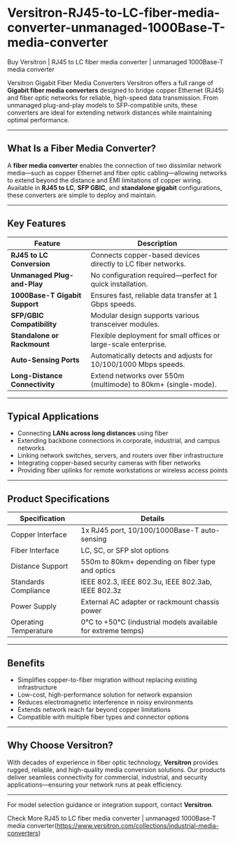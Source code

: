 # Versitron-RJ45-to-LC-fiber-media-converter-unmanaged-1000Base-T-media-converter

Buy Versitron | RJ45 to LC fiber media converter | unmanaged 1000Base-T media converter

Versitron Gigabit Fiber Media Converters
Versitron offers a full range of **Gigabit fiber media converters** designed to bridge copper Ethernet (RJ45) and fiber optic networks for reliable, high-speed data transmission. From unmanaged plug-and-play models to SFP-compatible units, these converters are ideal for extending network distances while maintaining optimal performance.

---

## What Is a Fiber Media Converter?

A **fiber media converter** enables the connection of two dissimilar network media—such as copper Ethernet and fiber optic cabling—allowing networks to extend beyond the distance and EMI limitations of copper wiring. Available in **RJ45 to LC**, **SFP GBIC**, and **standalone gigabit** configurations, these converters are simple to deploy and maintain.

---

## Key Features

| Feature                           | Description                                                          |
|-----------------------------------|----------------------------------------------------------------------|
| **RJ45 to LC Conversion**         | Connects copper-based devices directly to LC fiber networks.         |
| **Unmanaged Plug-and-Play**       | No configuration required—perfect for quick installation.            |
| **1000Base-T Gigabit Support**    | Ensures fast, reliable data transfer at 1 Gbps speeds.               |
| **SFP/GBIC Compatibility**        | Modular design supports various transceiver modules.                 |
| **Standalone or Rackmount**       | Flexible deployment for small offices or large-scale enterprise.     |
| **Auto-Sensing Ports**            | Automatically detects and adjusts for 10/100/1000 Mbps speeds.       |
| **Long-Distance Connectivity**    | Extend networks over 550m (multimode) to 80km+ (single-mode).         |

---

## Typical Applications

- Connecting **LANs across long distances** using fiber  
- Extending backbone connections in corporate, industrial, and campus networks  
- Linking network switches, servers, and routers over fiber infrastructure  
- Integrating copper-based security cameras with fiber networks  
- Providing fiber uplinks for remote workstations or wireless access points  

---

## Product Specifications

| Specification          | Details                                                        |
|------------------------|----------------------------------------------------------------|
| Copper Interface       | 1x RJ45 port, 10/100/1000Base-T auto-sensing                   |
| Fiber Interface        | LC, SC, or SFP slot options                                    |
| Distance Support       | 550m to 80km+ depending on fiber type and optics               |
| Standards Compliance   | IEEE 802.3, IEEE 802.3u, IEEE 802.3ab, IEEE 802.3z             |
| Power Supply           | External AC adapter or rackmount chassis power                 |
| Operating Temperature  | 0°C to +50°C (industrial models available for extreme temps)  |

---

## Benefits

- Simplifies copper-to-fiber migration without replacing existing infrastructure  
- Low-cost, high-performance solution for network expansion  
- Reduces electromagnetic interference in noisy environments  
- Extends network reach far beyond copper limitations  
- Compatible with multiple fiber types and connector options  

---

## Why Choose Versitron?

With decades of experience in fiber optic technology, **Versitron** provides rugged, reliable, and high-quality media conversion solutions. Our products deliver seamless connectivity for commercial, industrial, and security applications—ensuring your network runs at peak efficiency.

---

For model selection guidance or integration support, contact **Versitron**.

Check More RJ45 to LC fiber media converter | unmanaged 1000Base-T media converter(https://www.versitron.com/collections/industrial-media-converters)
